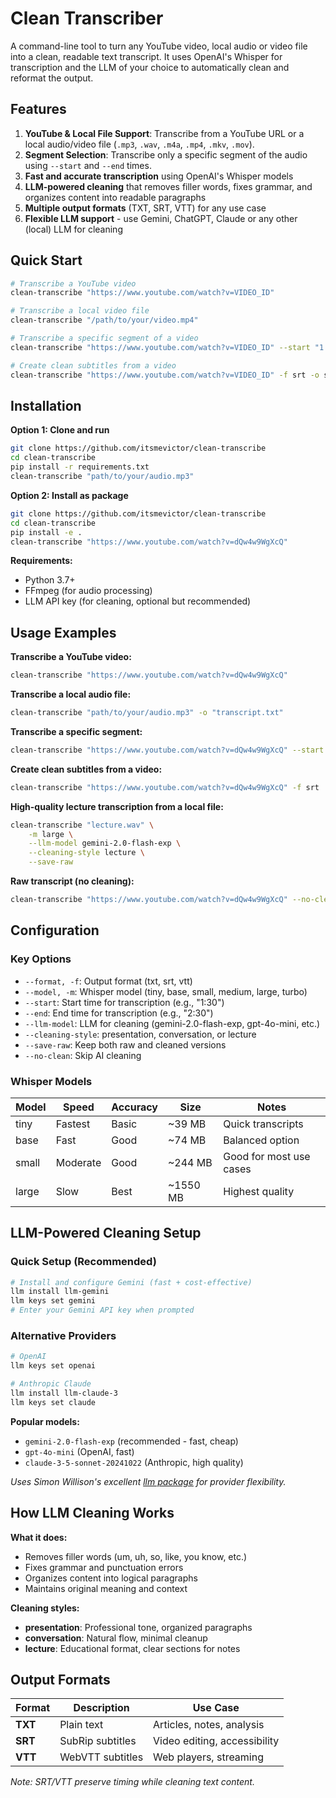 # Clean Transcriber

A command-line tool to turn any YouTube video, local audio or video file into a clean, readable text transcript. It uses OpenAI's Whisper for transcription and the LLM of your choice to automatically clean and reformat the output.

## Features

1. **YouTube & Local File Support**: Transcribe from a YouTube URL or a local audio/video file (`.mp3`, `.wav`, `.m4a`, `.mp4`, `.mkv`, `.mov`).
2. **Segment Selection**: Transcribe only a specific segment of the audio using `--start` and `--end` times.
3. **Fast and accurate transcription** using OpenAI's Whisper models
4. **LLM-powered cleaning** that removes filler words, fixes grammar, and organizes content into readable paragraphs
5. **Multiple output formats** (TXT, SRT, VTT) for any use case
6. **Flexible LLM support** - use Gemini, ChatGPT, Claude or any other (local) LLM for cleaning

## Quick Start

```bash
# Transcribe a YouTube video
clean-transcribe "https://www.youtube.com/watch?v=VIDEO_ID"

# Transcribe a local video file
clean-transcribe "/path/to/your/video.mp4"

# Transcribe a specific segment of a video
clean-transcribe "https://www.youtube.com/watch?v=VIDEO_ID" --start "1:30" --end "2:30"

# Create clean subtitles from a video
clean-transcribe "https://www.youtube.com/watch?v=VIDEO_ID" -f srt -o subtitles.srt
```

## Installation

**Option 1: Clone and run**
```bash
git clone https://github.com/itsmevictor/clean-transcribe
cd clean-transcribe
pip install -r requirements.txt
clean-transcribe "path/to/your/audio.mp3"
```

**Option 2: Install as package**
```bash
git clone https://github.com/itsmevictor/clean-transcribe
cd clean-transcribe
pip install -e .
clean-transcribe "https://www.youtube.com/watch?v=dQw4w9WgXcQ"   
```

**Requirements:**
- Python 3.7+
- FFmpeg (for audio processing)
- LLM API key (for cleaning, optional but recommended)

## Usage Examples

**Transcribe a YouTube video:**
```bash
clean-transcribe "https://www.youtube.com/watch?v=dQw4w9WgXcQ"
```

**Transcribe a local audio file:**
```bash
clean-transcribe "path/to/your/audio.mp3" -o "transcript.txt"
```

**Transcribe a specific segment:**
```bash
clean-transcribe "https://www.youtube.com/watch?v=dQw4w9WgXcQ" --start "00:01:30" --end "00:02:30"
```

**Create clean subtitles from a video:**
```bash
clean-transcribe "https://www.youtube.com/watch?v=dQw4w9WgXcQ" -f srt
```

**High-quality lecture transcription from a local file:**
```bash
clean-transcribe "lecture.wav" \
    -m large \
    --llm-model gemini-2.0-flash-exp \
    --cleaning-style lecture \
    --save-raw
```

**Raw transcript (no cleaning):**
```bash
clean-transcribe "https://www.youtube.com/watch?v=dQw4w9WgXcQ" --no-clean
```

## Configuration

### Key Options
- `--format, -f`: Output format (txt, srt, vtt)
- `--model, -m`: Whisper model (tiny, base, small, medium, large, turbo)
- `--start`: Start time for transcription (e.g., "1:30")
- `--end`: End time for transcription (e.g., "2:30")
- `--llm-model`: LLM for cleaning (gemini-2.0-flash-exp, gpt-4o-mini, etc.)
- `--cleaning-style`: presentation, conversation, or lecture
- `--save-raw`: Keep both raw and cleaned versions
- `--no-clean`: Skip AI cleaning

### Whisper Models
| Model | Speed | Accuracy | Size | Notes |
|-------|-------|----------|------|-------|
| tiny | Fastest | Basic | ~39 MB | Quick transcripts |
| base | Fast | Good | ~74 MB | Balanced option |
| small | Moderate | Good | ~244 MB | Good for most use cases |
| large | Slow | Best | ~1550 MB | Highest quality |

## LLM-Powered Cleaning Setup

### Quick Setup (Recommended)
```bash
# Install and configure Gemini (fast + cost-effective)
llm install llm-gemini
llm keys set gemini
# Enter your Gemini API key when prompted
```

### Alternative Providers
```bash
# OpenAI
llm keys set openai

# Anthropic Claude  
llm install llm-claude-3
llm keys set claude
```

**Popular models:**
- `gemini-2.0-flash-exp` (recommended - fast, cheap)
- `gpt-4o-mini` (OpenAI, fast)  
- `claude-3-5-sonnet-20241022` (Anthropic, high quality)

*Uses Simon Willison's excellent [llm package](https://github.com/simonw/llm) for provider flexibility.*

## How LLM Cleaning Works

**What it does:**
- Removes filler words (um, uh, so, like, you know, etc.)
- Fixes grammar and punctuation errors  
- Organizes content into logical paragraphs
- Maintains original meaning and context

**Cleaning styles:**
- **presentation**: Professional tone, organized paragraphs
- **conversation**: Natural flow, minimal cleanup
- **lecture**: Educational format, clear sections for notes

## Output Formats

| Format | Description | Use Case |
|--------|-------------|----------|
| **TXT** | Plain text | Articles, notes, analysis |
| **SRT** | SubRip subtitles | Video editing, accessibility |
| **VTT** | WebVTT subtitles | Web players, streaming |

*Note: SRT/VTT preserve timing while cleaning text content.*
